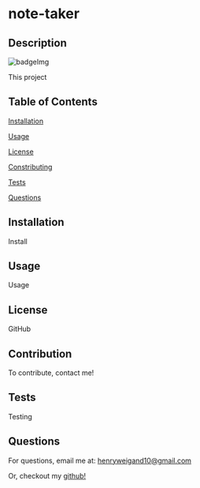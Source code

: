 # note-taker

## Description

![badgeImg](https://shields.io/badge/license-MIT-green)

This project 


## Table of Contents 

[Installation](#Installation)
    
[Usage](#usage)
    
[License](#License)
    
[Constributing](#Constributing)
    
[Tests](#Tests)
    
[Questions](#Questions)
    
    
## Installation
    
Install
    
    
## Usage
    
Usage
    
    
## License 
    
GitHub
    
    
## Contribution 
    
To contribute, contact me!
    
    
## Tests
    
Testing
    
    
## Questions
    
For questions, email me at: henryweigand10@gmail.com
    
Or, checkout my [github!](github.com/hcweigand10)